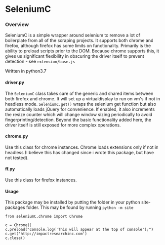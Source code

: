 # SeleniumC

### Overview
SeleniumC is a simple wrapper around selenium to remove a lot of boilerplate from all of the scraping projects.
It supports both chrome and firefox, although firefox has some limits on functionality. Primarily is the ability to preload scripts prior to the DOM. 
Because chrome supports this, it gives us significant flexibility in obscuring the driver itself to prevent detection - see `extension/base.js`

Written in python3.7

#### driver.py
The `SeleniumC` class takes care of the generic and shared items between both firefox and chrome. 
It will set up a virtualdisplay to run on vm's if not in headless mode.
`SeleniumC.get()` wraps the selenium get function but also automatically loads jQuery for convenience. If enabled, it also increments the resize counter which will change window sizing periodically to avoid fingerprinting/detection.
Beyond the basic functionality added here, the driver itself is still exposed for more complex operations.

#### chrome.py
Use this class for chrome instances. Chrome loads extensions only if not in headless (I believe this has changed since i wrote this package, but have not tested).

#### ff.py
Use this class for firefox instances.


#### Usage
This package may be installed by putting the folder in your python site-packages folder.
This may be found by running `python -m site`

```
from seleniumC.chrome import Chrome

c = Chrome()
c.preload("console.log('This will appear at the top of console');")
c.get('http://impactresearchinc.com')
c.close()
```
